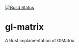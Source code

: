 [![Build Status](https://travis-ci.org/DrAirRock/gl-matrix.svg?branch=master)](https://travis-ci.org/DrAirRock/gl-matrix)

# gl-matrix
A Rust implamentation of GlMatrix


